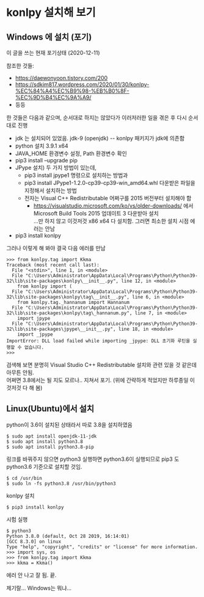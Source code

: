 # konlpy 설치해 보기

## Windows 에 설치 (포기)

이 글을 쓰는 현재 포기상태 (2020-12-11)

참조한 것들:
- https://daewonyoon.tistory.com/200
- https://sdkim817.wordpress.com/2020/01/30/konlpy-%EC%84%A4%EC%B9%98-%EB%B0%8F-%EC%9D%B4%EC%9A%A9/
- 등등

한 것들은 다음과 같으며, 순서대로 하지는 않았다가 이러저러한 일을 겪은 후 다시 순서대로 진행
- jdk 는 설치되어 있었음. jdk-9 (openjdk)  -- konlpy 패키지가 jdk에 의존함
- python 설치 3.9.1 x64
- JAVA_HOME 환경변수 설정, Path 환경변수 확인
- pip3 install –upgrade pip
- JPype 설치) 두 가지 방법이 있는데, 
  * pip3 install jpype1 명령으로 설치하는 방법과
  * pip3 install JPype1-1.2.0-cp39-cp39-win_amd64.whl 다운받은 파일을 지정해서 설치하는 방법
  * 전자는 Visual C++ Redistributable 어쩌구를 2015 버전부터 설치해야 함  
    - https://visualstudio.microsoft.com/ko/vs/older-downloads/ 에서 Microsoft Build Tools 2015 업데이트 3 다운받아 설치  
      ...만 하지 않고 이것저것 x86 x64 다 설치함. 그러면 최소한 설치 시점 에러는 안남
- pip3 install konlpy

그러나 이렇게 해 봐야 결국 다음 에러를 만남
```
>>> from konlpy.tag import Kkma
Traceback (most recent call last):
  File "<stdin>", line 1, in <module>
  File "C:\Users\Administrator\AppData\Local\Programs\Python\Python39-32\lib\site-packages\konlpy\__init__.py", line 12, in <module>
    from konlpy import (
  File "C:\Users\Administrator\AppData\Local\Programs\Python\Python39-32\lib\site-packages\konlpy\tag\__init__.py", line 6, in <module>
    from konlpy.tag._hannanum import Hannanum
  File "C:\Users\Administrator\AppData\Local\Programs\Python\Python39-32\lib\site-packages\konlpy\tag\_hannanum.py", line 7, in <module>
    import jpype
  File "C:\Users\Administrator\AppData\Local\Programs\Python\Python39-32\lib\site-packages\jpype\__init__.py", line 18, in <module>
    import _jpype
ImportError: DLL load failed while importing _jpype: DLL 초기화 루틴을 실행할 수 없습니다.
>>>
```

검색해 보면 분명히 Visual Studio C++ Redistributable 설치와 관련 있을 것 같은데 아무튼 안됨.  
어쩌면 3.8에서는 될 지도 모르나.. 지쳐서 포기. (위에 간략하게 적었지만 하루종일 이것저것 다 해 봄)

## Linux(Ubuntu)에서 설치

python이 3.6이 설치된 상태라서 따로 3.8을 설치하였음
```
$ sudo apt install openjdk-11-jdk
$ sudo apt install python3.8
$ sudo apt install python3.8-pip
```

링크를 바꿔주지 않으면 python3 실행하면 python3.6이 실행되므로 pip3 도 python3.6 기준으로 설치할 것임. 
```
$ cd /usr/bin
$ sudo ln -fs python3.8 /usr/bin/python3
```

konlpy 설치
```
$ pip3 install konlpy
```

시험 실행
```
$ python3
Python 3.8.0 (default, Oct 28 2019, 16:14:01)
[GCC 8.3.0] on linux
Type "help", "copyright", "credits" or "license" for more information.
>>> import sys, os
>>> from konlpy.tag import Kkma
>>> kkma = Kkma()
```
에러 안 나고 잘 됨. 끝.

제기랄... Windows는 뭐냐...




